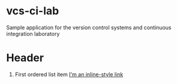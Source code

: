 # vcs-ci-lab
Sample application for the version control systems and continuous integration laboratory
# Header
1. First ordered list item
[I'm an inline-style link](https://www.google.com)
